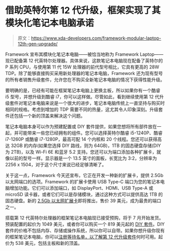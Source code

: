 # 借助英特尔第 12 代升级，框架实现了其模块化笔记本电脑承诺

> 原文：<https://www.xda-developers.com/framework-modular-laptop-12th-gen-upgrade/>

Framework 宣布其模块化笔记本电脑——被恰当地称为 Framework Laptop——现已配备第 12 代英特尔处理器。具体来说，这款笔记本电脑现在配备了英特尔的 P 系列 CPU，与使用第 11 代 15W 处理器的前代型号相比，它具有更高的 28W TDP。除了能够直接购买采用新处理器的笔记本电脑，Framework 还为现有型号的所有者销售升级套件，允许您在不购买全新笔记本电脑的情况下获得性能升级。

要明确的是，已经有可能在框架笔记本电脑上更换主板，所以如果你有一个酷睿 i5 型号，并想升级到酷睿 i7，你可以这样做。尽管如此，看到继续使用第 12 代升级套件对笔记本电脑来说是一个很大的进步，笔记本电脑传统上一直坚持与购买时相同的规格。考虑到增加的 TDP 需要不同的热量，这尤其令人印象深刻。升级套件还包括一个新的顶盖来解决这个问题。

笔记本电脑本身可以作为预建配置或 DIY 套件提供，如果您想将所有部件放在一起，并可能带来一些您已经拥有的组件。您可以选择英特尔酷睿 i5-1240P、酷睿 i7-1260P 或酷睿 i7-1280P，最高可配 14 个内核和 20 个线程。您还可以获得高达 32GB 的内存(如果您选择 DIY 路线，则为 64GB)，1TB 的固态硬盘存储(DIY 为 2TB)，以及 Wi-Fi 6E 和蓝牙 5.2 支持。您还可以为端口添加各种扩展卡，就像以前的型号一样。显示器是一个 13.5 英寸的面板，长宽比为 3:2，分辨率为 2256 x 1504，对于这个尺寸来说已经足够清晰了。

关于这一点，Framework 今天还宣布，它正在开发一种新的扩展卡，提供 2.5Gb 以太网端口的选项。Framework 的扩展卡使用 USB Type-C 端口为您的笔记本电脑增加功能。它们可以添加端口，如 DisplayPort、HDMI、USB Type-A 或 microSD 读卡器，或者它们可以是存储模块，通过这种方式可以提供高达 1TB 的固态硬盘。新的 [2.5Gb 以太网扩展卡](https://frame.work/products/ethernet-expansion-card)即将推出，售价 39 美元，成为最贵的端口之一。

搭载第 12 代英特尔处理器的框架笔记本电脑现已接受预购，将于 7 月开始发货。预装配置的起价为 1049 美元，或者你可以购买一个 819 美元起的 [DIY 套件](https://frame.work/products/laptop-diy-12-gen-intel)。DIY 套件的价格不包括内存、存储或操作系统，所以你可以自带。如果你想升级你现有的框架笔记本电脑，你可以[注册等待名单，以了解第 12 代升级套件](https://frame.work/products/12-gen-intel-upgrade-kit?v=FRUPGRDKIT01)何时可用。起价为 538 美元，包括主板和新的顶盖。